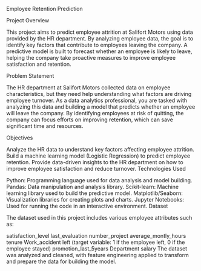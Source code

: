 Employee Retention Prediction

Project Overview

This project aims to predict employee attrition at Salifort Motors using data provided by the HR department. By analyzing employee data, the goal is to identify key factors that contribute to employees leaving the company. A predictive model is built to forecast whether an employee is likely to leave, helping the company take proactive measures to improve employee satisfaction and retention.

Problem Statement

The HR department at Salifort Motors collected data on employee characteristics, but they need help understanding what factors are driving employee turnover. As a data analytics professional, you are tasked with analyzing this data and building a model that predicts whether an employee will leave the company. By identifying employees at risk of quitting, the company can focus efforts on improving retention, which can save significant time and resources.

Objectives

Analyze the HR data to understand key factors affecting employee attrition.
Build a machine learning model (Logistic Regression) to predict employee retention.
Provide data-driven insights to the HR department on how to improve employee satisfaction and reduce turnover.
Technologies Used

Python: Programming language used for data analysis and model building.
Pandas: Data manipulation and analysis library.
Scikit-learn: Machine learning library used to build the predictive model.
Matplotlib/Seaborn: Visualization libraries for creating plots and charts.
Jupyter Notebooks: Used for running the code in an interactive environment.
Dataset

The dataset used in this project includes various employee attributes such as:

satisfaction_level
last_evaluation
number_project
average_montly_hours
tenure
Work_accident
left (target variable: 1 if the employee left, 0 if the employee stayed)
promotion_last_5years
Department
salary
The dataset was analyzed and cleaned, with feature engineering applied to transform and prepare the data for building the model.

